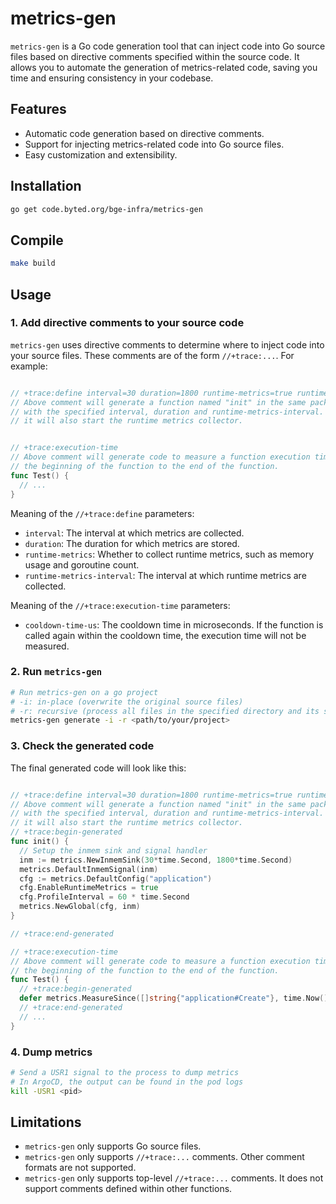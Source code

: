 # metrics-gen

`metrics-gen` is a Go code generation tool that can inject code into Go source files based on directive comments specified within the source code. It allows you to automate the generation of metrics-related code, saving you time and ensuring consistency in your codebase.

## Features

- Automatic code generation based on directive comments.
- Support for injecting metrics-related code into Go source files.
- Easy customization and extensibility.

## Installation

```bash
go get code.byted.org/bge-infra/metrics-gen
```

## Compile

```bash
make build
```

## Usage

### 1. Add directive comments to your source code

`metrics-gen` uses directive comments to determine where to inject code into your source files. These comments are of the form `//+trace:...`. For example:

```go

// +trace:define interval=30 duration=1800 runtime-metrics=true runtime-metrics-interval=60
// Above comment will generate a function named "init" in the same package. It will initialize the metrics
// with the specified interval, duration and runtime-metrics-interval. If runtime-metrics is set to true,
// it will also start the runtime metrics collector.


// +trace:execution-time
// Above comment will generate code to measure a function execution time. It will measure the time from
// the beginning of the function to the end of the function.
func Test() {
  // ...
}

```

Meaning of the `//+trace:define` parameters:

- `interval`: The interval at which metrics are collected.
- `duration`: The duration for which metrics are stored.
- `runtime-metrics`: Whether to collect runtime metrics, such as memory usage and goroutine count.
- `runtime-metrics-interval`: The interval at which runtime metrics are collected.

Meaning of the `//+trace:execution-time` parameters:

- `cooldown-time-us`: The cooldown time in microseconds. If the function is called again within the cooldown time, the execution time will not be measured.

### 2. Run `metrics-gen`

```bash
# Run metrics-gen on a go project
# -i: in-place (overwrite the original source files)
# -r: recursive (process all files in the specified directory and its subdirectories)
metrics-gen generate -i -r <path/to/your/project>

```

### 3. Check the generated code

The final generated code will look like this:

```go

// +trace:define interval=30 duration=1800 runtime-metrics=true runtime-metrics-interval=60
// Above comment will generate a function named "init" in the same package. It will initialize the metrics
// with the specified interval, duration and runtime-metrics-interval. If runtime-metrics is set to true,
// it will also start the runtime metrics collector.
// +trace:begin-generated
func init() {
  // Setup the inmem sink and signal handler
  inm := metrics.NewInmemSink(30*time.Second, 1800*time.Second)
  metrics.DefaultInmemSignal(inm)
  cfg := metrics.DefaultConfig("application")
  cfg.EnableRuntimeMetrics = true
  cfg.ProfileInterval = 60 * time.Second
  metrics.NewGlobal(cfg, inm)
}

// +trace:end-generated

// +trace:execution-time
// Above comment will generate code to measure a function execution time. It will measure the time from
// the beginning of the function to the end of the function.
func Test() {
  // +trace:begin-generated
  defer metrics.MeasureSince([]string{"application#Create"}, time.Now())
  // +trace:end-generated
  // ...
}

```

### 4. Dump metrics

```bash
# Send a USR1 signal to the process to dump metrics
# In ArgoCD, the output can be found in the pod logs
kill -USR1 <pid>

```

## Limitations

- `metrics-gen` only supports Go source files.
- `metrics-gen` only supports `//+trace:...` comments. Other comment formats are not supported.
- `metrics-gen` only supports top-level `//+trace:...` comments. It does not support comments defined within other functions.
